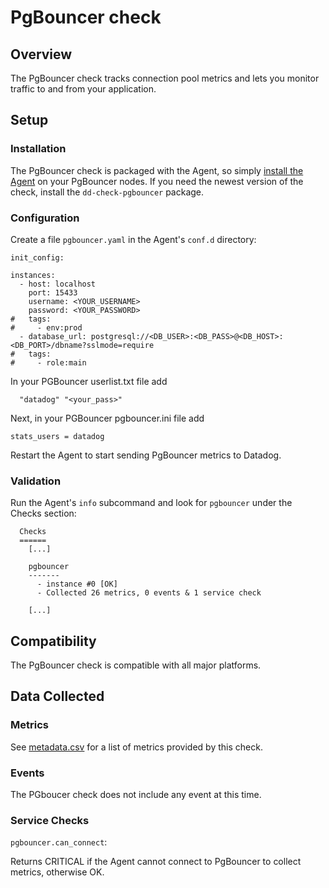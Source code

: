 # PgBouncer check

## Overview

The PgBouncer check tracks connection pool metrics and lets you monitor traffic to and from your application.

## Setup
### Installation

The PgBouncer check is packaged with the Agent, so simply [install the Agent](https://app.datadoghq.com/account/settings#agent) on your PgBouncer nodes. If you need the newest version of the check, install the `dd-check-pgbouncer` package.

### Configuration

Create a file `pgbouncer.yaml` in the Agent's `conf.d` directory:

```
init_config:

instances:
  - host: localhost
    port: 15433
    username: <YOUR_USERNAME>
    password: <YOUR_PASSWORD>
#   tags:
#     - env:prod
  - database_url: postgresql://<DB_USER>:<DB_PASS>@<DB_HOST>:<DB_PORT>/dbname?sslmode=require
#   tags:
#     - role:main
```

In your PGBouncer userlist.txt file add
```
  "datadog" "<your_pass>"
```

Next, in your PGBouncer pgbouncer.ini file add
```
stats_users = datadog
```

Restart the Agent to start sending PgBouncer metrics to Datadog.

### Validation

Run the Agent's `info` subcommand and look for `pgbouncer` under the Checks section:

```
  Checks
  ======
    [...]

    pgbouncer
    -------
      - instance #0 [OK]
      - Collected 26 metrics, 0 events & 1 service check

    [...]
```

## Compatibility

The PgBouncer check is compatible with all major platforms.

## Data Collected
### Metrics
See [metadata.csv](https://github.com/DataDog/integrations-core/blob/master/pgbouncer/metadata.csv) for a list of metrics provided by this check.

### Events
The PGboucer check does not include any event at this time.

### Service Checks

`pgbouncer.can_connect`:

Returns CRITICAL if the Agent cannot connect to PgBouncer to collect metrics, otherwise OK.
